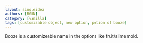 ```yaml
---
layout: singleidea
authors: [RGRN]
category: [vanilla]
tags: [customizable object, new option, potion of booze]
---
```

Booze is a customizeable name in the options like fruit/slime mold.
